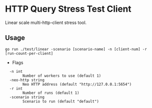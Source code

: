 # HTTP Query Stress Test Client

Linear scale multi-http-client stress tool.

## Usage

```
go run ./test/linear -scenario [scenario-name] -n [client-num] -r [run-count-per-client]
```

- Flags

```
  -n int
        Number of workers to use (default 1)
  -neo-http string
        Neo HTTP address (default "http://127.0.0.1:5654")
  -r int
        Number of runs (default 1)
  -scenario string
        Scenario to run (default "default")
```

